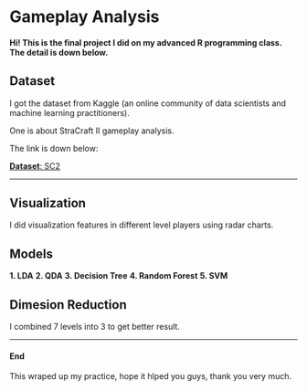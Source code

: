 # Gameplay Analysis

#### Hi! This is the final project I did on my advanced R programming class. The detail is down below.

## Dataset

I got the dataset from Kaggle (an online community of data scientists and machine learning practitioners). 

One is about StraCraft II gameplay analysis. 

The link is down below:

[**Dataset**: SC2](https://www.kaggle.com/sfu-summit/starcraft-ii-replay-analysis "StarCraft II Replay Analysis")


---

## Visualization

I did visualization features in different level players using radar charts.

## Models

**1. LDA**
**2. QDA**
**3. Decision Tree**
**4. Random Forest**
**5. SVM**

## Dimesion Reduction

I combined 7 levels into 3 to get better result.

---
#### End

This wraped up my practice, hope it hlped you guys, thank you very much.
